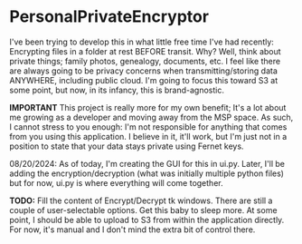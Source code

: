 # PersonalPrivateEncryptor
I've been trying to develop this in what little free time I've had recently: Encrypting files in a folder at rest BEFORE transit. Why? Well, think about private things; family photos, genealogy, documents, etc.
I feel like there are always going to be privacy concerns when transmitting/storing data ANYWHERE, including public cloud. I'm going to focus this toward S3 at some point, but now, in its infancy, this is brand-agnostic.

**IMPORTANT** This project is really more for my own benefit; It's a lot about me growing as a developer and moving away from the MSP space. As such, I cannot stress to you enough: I'm not responsible for anything that comes from you using this application. I believe in it, it'll work, but I'm just not in a position to state that your data stays private using Fernet keys.


08/20/2024:
As of today, I'm creating the GUI for this in ui.py. Later, I'll be adding the encryption/decryption (what was initially multiple python files) but for now, ui.py is where everything will come together.

**TODO:**
Fill the content of Encrypt/Decrypt tk windows. There are still a couple of user-selectable options.
Get this baby to sleep more.
At some point, I should be able to upload to S3 from within the application directly. For now, it's manual and I don't mind the extra bit of control there.
